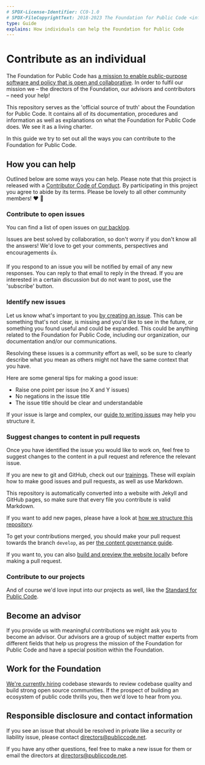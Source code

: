 ```yaml
---
# SPDX-License-Identifier: CC0-1.0
# SPDX-FileCopyrightText: 2018-2023 The Foundation for Public Code <info@publiccode.net>
type: Guide
explains: How individuals can help the Foundation for Public Code
---
```


# Contribute as an individual

The Foundation for Public Code has [a mission to enable public-purpose software and policy that is open and collaborative](../organization/mission.md).
In order to fulfil our mission we – the directors of the Foundation, our advisors and contributors – need your help!

This repository serves as the 'official source of truth' about the Foundation for Public Code.
It contains all of its documentation, procedures and information as well as explanations on what the Foundation for Public Code does.
We see it as a living charter.

In this guide we try to set out all the ways you can contribute to the Foundation for Public Code.

## How you can help

Outlined below are some ways you can help.
Please note that this project is released with a [Contributor Code of Conduct](../CODE_OF_CONDUCT.md).
By participating in this project you agree to abide by its terms.
Please be lovely to all other community members! :heart: :rainbow:

### Contribute to open issues

You can find a list of open issues on [our backlog](https://github.com/publiccodenet/about/issues).

Issues are best solved by collaboration, so don't worry if you don't know all the answers!
We'd love to get your comments, perspectives and encouragements 👍.

If you respond to an issue you will be notified by email of any new responses.
You can reply to that email to reply in the thread.
If you are interested in a certain discussion but do not want to post, use the 'subscribe' button.

### Identify new issues

Let us know what's important to you [by creating an issue](https://github.com/publiccodenet/about/issues/new).
This can be something that's not clear, is missing and you'd like to see in the future, or something you found useful and could be expanded.
This could be anything related to the Foundation for Public Code, including our organization, our documentation and/or our communications.

Resolving these issues is a community effort as well, so be sure to clearly describe what you mean as others might not have the same context that you have.

Here are some general tips for making a good issue:

* Raise one point per issue (no X and Y issues)
* No negations in the issue title
* The issue title should be clear and understandable

If your issue is large and complex, our [guide to writing issues](../activities/trainings/writing-issues.md) may help you structure it.

### Suggest changes to content in pull requests

Once you have identified the issue you would like to work on, feel free to suggest changes to the content in a pull request and reference the relevant issue.

If you are new to git and GitHub, check out our [trainings](../activities/trainings/index.md).
These will explain how to make good issues and pull requests, as well as use Markdown.

This repository is automatically converted into a website with Jekyll and GitHub pages, so make sure that every file you contribute is valid Markdown.

If you want to add new pages, please have a look at [how we structure this repository](../activities/documentation/index.md).

To get your contributions merged, you should make your pull request towards the branch `develop`, as per [the content governance guide](../GOVERNANCE.md).

If you want to, you can also [build and preview the website locally](../README.md) before making a pull request.

### Contribute to our projects

And of course we'd love input into our projects as well, like the [Standard for Public Code](https://standard.publiccode.net/).

## Become an advisor

If you provide us with meaningful contributions we might ask you to become an advisor.
Our advisors are a group of subject matter experts from different fields that help us progress the mission of the Foundation for Public Code and have a special position within the Foundation.

## Work for the Foundation

[We're currently hiring](https://publiccode.net/careers) codebase stewards to review codebase quality and build strong open source communities.
If the prospect of building an ecosystem of public code thrills you, then we'd love to hear from you.

## Responsible disclosure and contact information

If you see an issue that should be resolved in private like a security or liability issue, please contact directors@publiccode.net.

If you have any other questions, feel free to make a new issue for them or email the directors at directors@publiccode.net.

